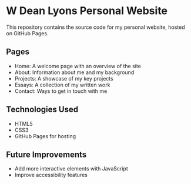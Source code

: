 # W Dean Lyons Personal Website

This repository contains the source code for my personal website, hosted on GitHub Pages.

## Pages

- Home: A welcome page with an overview of the site
- About: Information about me and my background
- Projects: A showcase of my key projects
- Essays: A collection of my written work
- Contact: Ways to get in touch with me

## Technologies Used

- HTML5
- CSS3
- GitHub Pages for hosting

## Future Improvements

- Add more interactive elements with JavaScript
- Improve accessibility features
